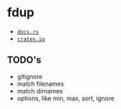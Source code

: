 # fdup

- [`docs.rs`](https://docs.rs/crate/fdup)
- [`crates.io`](https://crates.io/crates/fdup)

## TODO's

- gitignore
- match filenames
- match dirnames
- options, like min, max, sort, ignore
